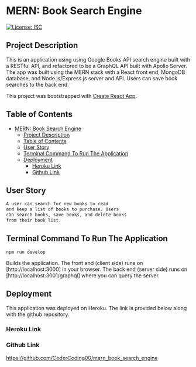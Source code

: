 # MERN: Book Search Engine

[![License: ISC](https://img.shields.io/badge/License-ISC-blue.svg)](https://opensource.org/licenses/ISC)

## Project Description

This is an application using using Google Books API search engine built with a RESTful API, and refactored to be a GraphQL API built with Apollo Server. The app was built using the MERN stack with a React front end, MongoDB database, and Node.js/Express.js server and API. Users can save book searches to the back end. 

This project was bootstrapped with [Create React App](https://github.com/facebook/create-react-app).

## Table of Contents

- [MERN: Book Search Engine](#mern-book-search-engine)
	- [Project Description](#project-description)
	- [Table of Contents](#table-of-contents)
	- [User Story](#user-story)
	- [Terminal Command To Run The Application](#terminal-command-to-run-the-application)
	- [Deployment](#deployment)
		- [Heroku Link](#heroku-link)
		- [Github Link](#github-link)

## User Story

```md
A user can search for new books to read
and keep a list of books to purchase. Users 
can search books, save books, and delete books
from their book list.
```

## Terminal Command To Run The Application 

`npm run develop`

Builds the application. The front end (client side) runs on [http://localhost:3000] in your browser. The back end (server side) runs on [http://localhost:3001/graphql] where you can query the server. 

## Deployment
This application was deployed on Heroku. The link is provided below along with the github repository. 

### Heroku Link

### Github Link
https://github.com/CoderCoding00/mern_book_search_engine


